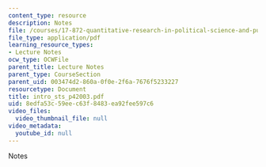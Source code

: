 ```yaml
---
content_type: resource
description: Notes
file: /courses/17-872-quantitative-research-in-political-science-and-public-policy-spring-2004/8edfa53c59eec63f8483ea92fee597c6_intro_sts_p42003.pdf
file_type: application/pdf
learning_resource_types:
- Lecture Notes
ocw_type: OCWFile
parent_title: Lecture Notes
parent_type: CourseSection
parent_uid: 003474d2-860a-0f0e-2f6a-7676f5233227
resourcetype: Document
title: intro_sts_p42003.pdf
uid: 8edfa53c-59ee-c63f-8483-ea92fee597c6
video_files:
  video_thumbnail_file: null
video_metadata:
  youtube_id: null
---
```

Notes

